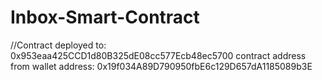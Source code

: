 # Inbox-Smart-Contract


//Contract deployed to: 0x953eaa425CCD1d80B325dE08cc577Ecb48ec5700 contract address from wallet address: 0x19f034A89D790950fbE6c129D657dA1185089b3E
